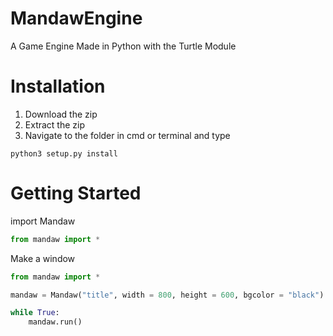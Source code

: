 # MandawEngine
A Game Engine Made in Python with the Turtle Module

# Installation
1) Download the zip
2) Extract the zip
3) Navigate to the folder in cmd or terminal and type
```
python3 setup.py install
```

# Getting Started
import Mandaw
```py
from mandaw import *
```

Make a window
```py
from mandaw import *

mandaw = Mandaw("title", width = 800, height = 600, bgcolor = "black")

while True:
    mandaw.run()
```
